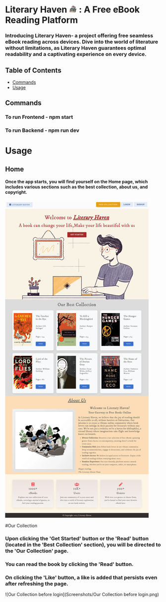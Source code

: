 # Literary Haven <img src="Screenshots/Logo.png" alt="Project Logo" width="25"> : A Free eBook Reading Platform

### Introducing Literary Haven- a project offering free seamless eBook reading across devices. Dive into the world of literature without limitations, as Literary Haven guarantees optimal readability and a captivating experience on every device.

## Table of Contents
* [Commands](#commands)
* [Usage](#usage)


## Commands
### To run Frontend - npm start
### To run Backend - npm run dev

# Usage

## Home
#### Once the app starts, you will find yourself on the Home page, which includes various sections such as the best collection, about us, and copyright.
![Home](https://github.com/yashikay16/Literary-Haven/blob/master/Screenshots/Home.png?raw=true)

#Our Collection
### Upon clicking the 'Get Started' button or the 'Read' button (located in the 'Best Collection' section), you will be directed to the 'Our Collection' page.
### You can read the book by clicking the 'Read' button.
### On clicking the 'Like' button, a like is added that persists even after refreshing the page.
![Our Collection before login](Screenshots/Our Collection before login.png)








